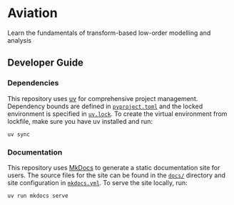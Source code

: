 # Aviation

Learn the fundamentals of transform-based low-order modelling and analysis

## Developer Guide

### Dependencies

This repository uses [uv](https://docs.astral.sh/uv/) for comprehensive project management.
Dependency bounds are defined in [`pyproject.toml`](pyproject.toml) and the locked environment is specified in [`uv.lock`](uv.lock).
To create the virtual environment from lockfile, make sure you have uv installed and run:

```
uv sync
```

### Documentation

This repository uses [MkDocs](https://www.mkdocs.org/) to generate a static documentation site for users.
The source files for the site can be found in the [`docs/`](docs) directory and site configuration in [`mkdocs.yml`](mkdocs.yml).
To serve the site locally, run:

```
uv run mkdocs serve
```
